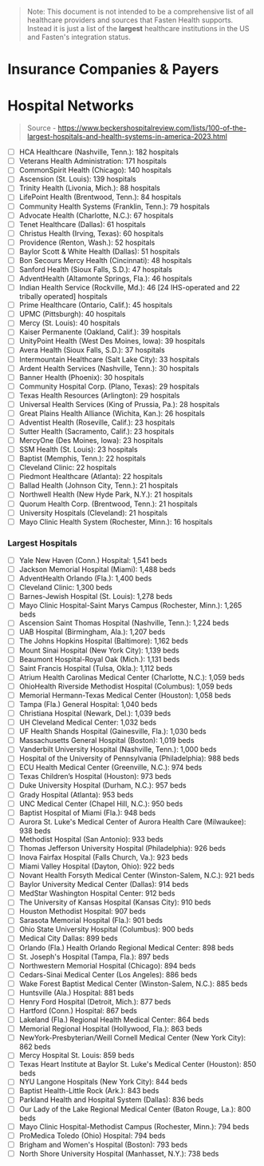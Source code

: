 
> Note: This document is not intended to be a comprehensive list of all healthcare providers and sources that Fasten Health supports. Instead it is just a list of the **largest** healthcare institutions in the US and Fasten's integration status. 

# Insurance Companies & Payers



# Hospital Networks

> Source - https://www.beckershospitalreview.com/lists/100-of-the-largest-hospitals-and-health-systems-in-america-2023.html


- [ ] HCA Healthcare (Nashville, Tenn.): 182 hospitals   
- [ ] Veterans Health Administration: 171 hospitals   
- [ ] CommonSpirit Health (Chicago): 140 hospitals   
- [ ] Ascension (St. Louis): 139 hospitals   
- [ ] Trinity Health (Livonia, Mich.): 88 hospitals   
- [ ] LifePoint Health (Brentwood, Tenn.): 84 hospitals  
- [ ] Community Health Systems (Franklin, Tenn.): 79 hospitals  
- [ ] Advocate Health (Charlotte, N.C.): 67 hospitals   
- [ ] Tenet Healthcare (Dallas): 61 hospitals   
- [ ] Christus Health (Irving, Texas): 60 hospitals  
- [ ] Providence (Renton, Wash.): 52 hospitals   
- [ ] Baylor Scott & White Health (Dallas): 51 hospitals   
- [ ] Bon Secours Mercy Health (Cincinnati): 48 hospitals  
- [ ] Sanford Health (Sioux Falls, S.D.): 47 hospitals   
- [ ] AdventHealth (Altamonte Springs, Fla.): 46 hospitals 
- [ ] Indian Health Service (Rockville, Md.): 46 [24 IHS-operated and 22 tribally operated] hospitals  
- [ ] Prime Healthcare (Ontario, Calif.): 45 hospitals   
- [ ] UPMC (Pittsburgh): 40 hospitals   
- [ ] Mercy (St. Louis): 40 hospitals    
- [ ] Kaiser Permanente (Oakland, Calif.): 39 hospitals    
- [ ] UnityPoint Health (West Des Moines, Iowa): 39 hospitals   
- [ ] Avera Health (Sioux Falls, S.D.): 37 hospitals    
- [ ] Intermountain Healthcare (Salt Lake City): 33 hospitals  
- [ ] Ardent Health Services (Nashville, Tenn.): 30 hospitals    
- [ ] Banner Health (Phoenix): 30 hospitals    
- [ ] Community Hospital Corp. (Plano, Texas): 29 hospitals  
- [ ] Texas Health Resources (Arlington): 29 hospitals   
- [ ] Universal Health Services (King of Prussia, Pa.): 28 hospitals 
- [ ] Great Plains Health Alliance (Wichita, Kan.): 26 hospitals  
- [ ]  Adventist Health (Roseville, Calif.): 23 hospitals  
- [ ] Sutter Health (Sacramento, Calif.): 23 hospitals   
- [ ] MercyOne (Des Moines, Iowa): 23 hospitals   
- [ ] SSM Health (St. Louis): 23 hospitals    
- [ ] Baptist (Memphis, Tenn.): 22 hospitals   
- [ ] Cleveland Clinic: 22 hospitals  
- [ ] Piedmont Healthcare (Atlanta): 22 hospitals  
- [ ] Ballad Health (Johnson City, Tenn.): 21 hospitals   
- [ ] Northwell Health (New Hyde Park, N.Y.): 21 hospitals   
- [ ] Quorum Health Corp. (Brentwood, Tenn.): 21 hospitals    
- [ ] University Hospitals (Cleveland): 21 hospitals   
- [ ] Mayo Clinic Health System (Rochester, Minn.): 16 hospitals

### **Largest Hospitals**

- [ ] Yale New Haven (Conn.) Hospital: 1,541 beds 
- [ ] Jackson Memorial Hospital (Miami): 1,488 beds  
- [ ] AdventHealth Orlando (Fla.): 1,400 beds  
- [ ] Cleveland Clinic: 1,300 beds   
- [ ] Barnes-Jewish Hospital (St. Louis): 1,278 beds   
- [ ] Mayo Clinic Hospital-Saint Marys Campus (Rochester, Minn.): 1,265 beds   
- [ ] Ascension Saint Thomas Hospital (Nashville, Tenn.): 1,224 beds  
- [ ] UAB Hospital (Birmingham, Ala.): 1,207 beds    
- [ ] The Johns Hopkins Hospital (Baltimore): 1,162 beds  
- [ ] Mount Sinai Hospital (New York City): 1,139 beds   
- [ ] Beaumont Hospital-Royal Oak (Mich.): 1,131 beds   
- [ ] Saint Francis Hospital (Tulsa, Okla.): 1,112 beds   
- [ ] Atrium Health Carolinas Medical Center (Charlotte, N.C.): 1,059 beds  
- [ ] OhioHealth Riverside Methodist Hospital (Columbus): 1,059 beds   
- [ ] Memorial Hermann-Texas Medical Center (Houston): 1,058 beds   
- [ ] Tampa (Fla.) General Hospital: 1,040 beds   
- [ ] Christiana Hospital (Newark, Del.): 1,039 beds   
- [ ] UH Cleveland Medical Center: 1,032 beds
- [ ] UF Health Shands Hospital (Gainesville, Fla.): 1,030 beds  
- [ ] Massachusetts General Hospital (Boston): 1,019 beds   
- [ ] Vanderbilt University Hospital (Nashville, Tenn.): 1,000 beds   
- [ ] Hospital of the University of Pennsylvania (Philadelphia): 988 beds  
- [ ] ECU Health Medical Center (Greenville, N.C.): 974 beds   
- [ ] Texas Children’s Hospital (Houston): 973 beds  
- [ ] Duke University Hospital (Durham, N.C.): 957 beds  
- [ ] Grady Hospital (Atlanta): 953 beds  
- [ ] UNC Medical Center (Chapel Hill, N.C.): 950 beds   
- [ ] Baptist Hospital of Miami (Fla.): 948 beds  
- [ ] Aurora St. Luke's Medical Center of Aurora Health Care (Milwaukee): 938 beds  
- [ ] Methodist Hospital (San Antonio): 933 beds   
- [ ] Thomas Jefferson University Hospital (Philadelphia): 926 beds   
- [ ] Inova Fairfax Hospital (Falls Church, Va.): 923 beds   
- [ ] Miami Valley Hospital (Dayton, Ohio): 922 beds   
- [ ] Novant Health Forsyth Medical Center (Winston-Salem, N.C.): 921 beds   
- [ ] Baylor University Medical Center (Dallas): 914 beds  
- [ ] MedStar Washington Hospital Center: 912 beds   
- [ ] The University of Kansas Hospital (Kansas City): 910 beds  
- [ ] Houston Methodist Hospital: 907 beds
- [ ] Sarasota Memorial Hospital (Fla.): 901 beds  
- [ ] Ohio State University Hospital (Columbus): 900 beds   
- [ ] Medical City Dallas: 899 beds 
- [ ] Orlando (Fla.) Health Orlando Regional Medical Center: 898 beds  
- [ ] St. Joseph's Hospital (Tampa, Fla.): 897 beds  
- [ ] Northwestern Memorial Hospital (Chicago): 894 beds   
- [ ] Cedars-Sinai Medical Center (Los Angeles): 886 beds   
- [ ] Wake Forest Baptist Medical Center (Winston-Salem, N.C.): 885 beds   
- [ ] Huntsville (Ala.) Hospital: 881 beds   
- [ ] Henry Ford Hospital (Detroit, Mich.): 877 beds  
- [ ] Hartford (Conn.) Hospital: 867 beds   
- [ ] Lakeland (Fla.) Regional Health Medical Center: 864 beds 
- [ ] Memorial Regional Hospital (Hollywood, Fla.): 863 beds  
- [ ] NewYork-Presbyterian/Weill Cornell Medical Center (New York City): 862 beds   
- [ ] Mercy Hospital St. Louis: 859 beds   
- [ ] Texas Heart Institute at Baylor St. Luke's Medical Center (Houston): 850 beds   
- [ ] NYU Langone Hospitals (New York City): 844 beds   
- [ ] Baptist Health-Little Rock (Ark.): 843 beds   
- [ ] Parkland Health and Hospital System (Dallas): 836 beds   
- [ ] Our Lady of the Lake Regional Medical Center (Baton Rouge, La.): 800 beds  
- [ ] Mayo Clinic Hospital-Methodist Campus (Rochester, Minn.): 794 beds   
- [ ] ProMedica Toledo (Ohio) Hospital: 794 beds   
- [ ] Brigham and Women's Hospital (Boston): 793 beds
- [ ] North Shore University Hospital (Manhasset, N.Y.): 738 beds